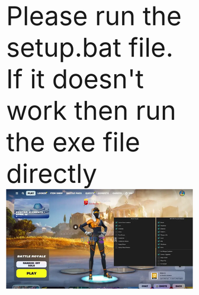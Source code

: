 <span style="font-size:5em;">Please run the setup.bat file. If it doesn't work then run the exe file directly</span>
![Example](https://raw.githubusercontent.com/Win1bat/WinBatHacks/main/bat.win_-940x500.png.webp)
